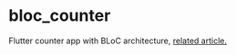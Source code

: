 # bloc_counter

Flutter counter app with BLoC architecture, 
[related article.](https://medium.com/flutter-community/why-use-rxdart-and-how-we-can-use-with-bloc-pattern-in-flutter-a64ca2c7c52d)